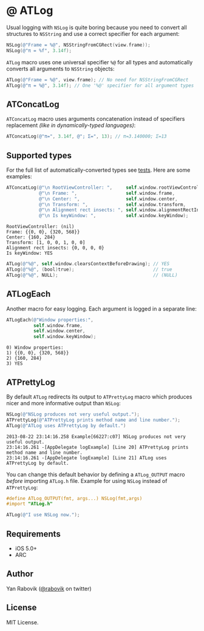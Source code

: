 
# @ ATLog
Usual logging with `NSLog` is quite boring because you need to convert all structures to `NSString` and use a correct specifier for each argument:

```objective-c
NSLog(@"Frame = %@", NSStringFromCGRect(view.frame));
NSLog(@"π = %f", 3.14f);
```

`ATLog` macro uses one universal specifier `%@` for all types and automatically converts all arguments to `NSString` objects:

```objective-c
ATLog(@"Frame = %@", view.frame); // No need for NSStringFromCGRect 
ATLog(@"π = %@", 3.14f); // One '%@' specifier for all argument types
```

## ATConcatLog

`ATConcatLog` macro uses arguments concatenation instead of specifiers replacement _(like in dynamically-typed languages)_:

```objective-c
ATConcatLog(@"π=", 3.14f, @"; Σ=", 13); // π=3.140000; Σ=13
```

## Supported types
For the full list of automatically-converted types see [tests][tests]. Here are some examples:

```objective-c
ATConcatLog(@"\n RootViewController: ",     self.window.rootViewController,  
            @"\n Frame: ",                  self.window.frame,               
            @"\n Center: ",                 self.window.center,              
            @"\n Transform: ",              self.window.transform,           
            @"\n Alignment rect insects: ", self.window.alignmentRectInsets, 
            @"\n Is keyWindow: ",           self.window.keyWindow);          
```
```
RootViewController: (nil)
Frame: {{0, 0}, {320, 568}}
Center: {160, 284}
Transform: [1, 0, 0, 1, 0, 0]
Alignment rect insects: {0, 0, 0, 0}
Is keyWindow: YES
```

```objective-c
ATLog(@"%@", self.window.clearsContextBeforeDrawing); // YES
ATLog(@"%@", (bool)true);                             // true
ATLog(@"%@", NULL);                                   // (NULL)
```

## ATLogEach
Another macro for easy logging. Each argument is logged in a separate line:

```objective-c
ATLogEach(@"Window properties:",
          self.window.frame,
          self.window.center,
          self.window.keyWindow);
```

```
0) Window properties:
1) {{0, 0}, {320, 568}}
2) {160, 284}
3) YES
```

## ATPrettyLog
By default `ATLog` redirects its output to `ATPrettyLog` macro which produces nicer and more informative output than `NSLog`:
```objective-c
NSLog(@"NSLog produces not very useful output.");
ATPrettyLog(@"ATPrettyLog prints method name and line number.");
ATLog(@"ATLog uses ATPrettyLog by default.")
``` 
```
2013-08-22 23:14:16.258 Example[66227:c07] NSLog produces not very useful output.
23:14:16.261 -[AppDelegate logExample] [Line 20] ATPrettyLog prints method name and line number.
23:14:16.261 -[AppDelegate logExample] [Line 21] ATLog uses ATPrettyLog by default.
```
You can change this default behavior by defining a `ATLog_OUTPUT` macro _before_ importing `ATLog.h` file.
Example for using `NSLog` instead of `ATPrettyLog`:

```objective-c
#define ATLog_OUTPUT(fmt, args...) NSLog(fmt,args)
#import "ATLog.h"

ATLog(@"I use NSLog now.");
```

## Requirements
* iOS 5.0+
* ARC

## Author
Yan Rabovik ([@rabovik][twitter] on twitter)

## License
MIT License.

[twitter]: https://twitter.com/rabovik
[tests]: https://github.com/rabovik/ATLog/blob/master/Example%20%26%20Tests/ATLogTests/ATStringTests.m#L20
